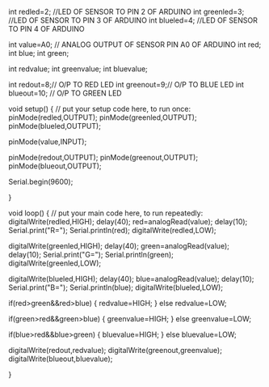 int redled=2;    //LED OF  SENSOR TO PIN 2 OF ARDUINO
int greenled=3;   //LED OF SENSOR   TO PIN 3 OF ARDUINO
int blueled=4;   //LED OF SENSOR  TO  PIN 4 OF ARDUINO

int value=A0;    // ANALOG OUTPUT  OF  SENSOR  PIN A0 OF ARDUINO
int red;
int blue;
int green;

int redvalue;
int greenvalue;
int bluevalue;

int redout=8;//    O/P TO RED LED
int greenout=9;//   O/P  TO BLUE LED
int blueout=10;  //  O/P TO GREEN LED



void setup() {
  // put your setup code here, to run once:
pinMode(redled,OUTPUT);
pinMode(greenled,OUTPUT);
pinMode(blueled,OUTPUT);

pinMode(value,INPUT);

pinMode(redout,OUTPUT);
pinMode(greenout,OUTPUT);
pinMode(blueout,OUTPUT);

Serial.begin(9600);


}

void loop() {
  // put your main code here, to run repeatedly:
digitalWrite(redled,HIGH);
delay(40);
red=analogRead(value);
delay(10);
Serial.print("R=");
Serial.println(red);
digitalWrite(redled,LOW);


digitalWrite(greenled,HIGH);
delay(40);
green=analogRead(value);
delay(10);
Serial.print("G=");
Serial.println(green);
digitalWrite(greenled,LOW);


digitalWrite(blueled,HIGH);
delay(40);
blue=analogRead(value);
delay(10);
Serial.print("B=");
Serial.println(blue);
digitalWrite(blueled,LOW);



if(red>green&&red>blue)
{
  redvalue=HIGH;
}
else
  redvalue=LOW;


if(green>red&&green>blue)
{
  greenvalue=HIGH;
}
else
  greenvalue=LOW;



if(blue>red&&blue>green)
{
  bluevalue=HIGH;
}
else
  bluevalue=LOW;

digitalWrite(redout,redvalue);
digitalWrite(greenout,greenvalue);
digitalWrite(blueout,bluevalue);

}
